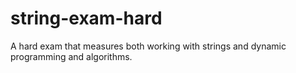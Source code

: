# string-exam-hard
A hard exam that measures both working with strings and dynamic programming and algorithms.
